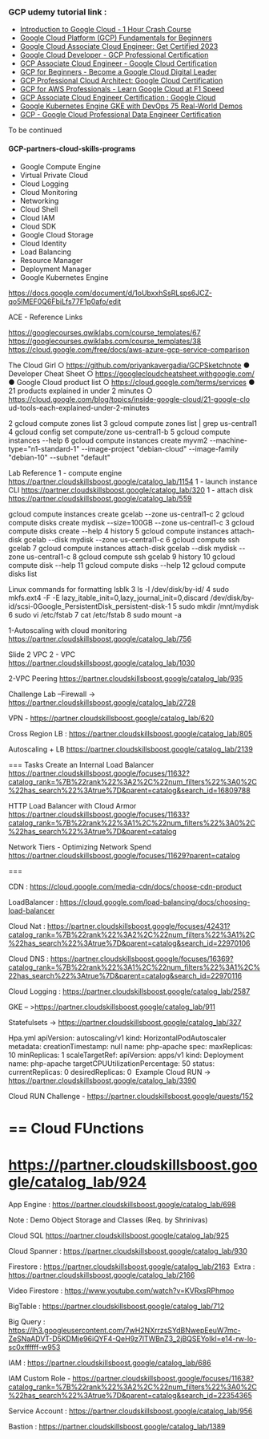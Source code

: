 ### GCP udemy tutorial link :
- [Introduction to Google Cloud - 1 Hour Crash Course](https://www.udemy.com/course/gcpintro/)
- [Google Cloud Platform (GCP) Fundamentals for Beginners](https://www.udemy.com/course/google-cloud-platform-gcp-fundamentals-for-beginners/)
- [Google Cloud Associate Cloud Engineer: Get Certified 2023](https://www.udemy.com/course/google-certified-associate-cloud-engineer-2019-prep-course/)
- [Google Cloud Developer - GCP Professional Certification](https://www.udemy.com/course/google-cloud-certified-professional-cloud-developer/)
- [GCP Associate Cloud Engineer - Google Cloud Certification](https://udemy.com/course/google-cloud-certification-associate-cloud-engineer/)
- [GCP for Beginners - Become a Google Cloud Digital Leader](https://www.udemy.com/course/google-cloud-digital-leader-certification/)
- [GCP Professional Cloud Architect: Google Cloud Certification](https://www.udemy.com/course/google-cloud-professional-cloud-architect-certification/)
- [GCP for AWS Professionals - Learn Google Cloud at F1 Speed](https://www.udemy.com/course/google-cloud-platform-for-aws-professionals/)
- [GCP Associate Cloud Engineer Certification : Google Cloud](https://www.udemy.com/course/google-cloud-gcp-associate-cloud-engineer-certification/)
- [Google Kubernetes Engine GKE with DevOps 75 Real-World Demos](https://www.udemy.com/course/gcp-google-kubernetes-engine-gke-with-devops/)
- [GCP - Google Cloud Professional Data Engineer Certification](https://www.udemy.com/course/google-cloud-gcp-professional-data-engineer-certification/)






To be continued

#### GCP-partners-cloud-skills-programs

* Google Compute Engine
* Virtual Private Cloud
* Cloud Logging
* Cloud Monitoring
* Networking
* Cloud Shell
* Cloud IAM
* Cloud SDK
* Google Cloud Storage
* Cloud Identity
* Load Balancing
* Resource Manager
* Deployment Manager
* Google Kubernetes Engine

https://docs.google.com/document/d/1oUbxxhSsRLsps6JCZ-qo5lMEF0Q6FbiLfs77F1p0afo/edit

ACE - Reference Links

https://googlecourses.qwiklabs.com/course_templates/67
https://googlecourses.qwiklabs.com/course_templates/38
https://cloud.google.com/free/docs/aws-azure-gcp-service-comparison


The Cloud Girl ○ https://github.com/priyankavergadia/GCPSketchnote ● Developer Cheat Sheet ○ https://googlecloudcheatsheet.withgoogle.com/ ● Google Cloud product list ○ https://cloud.google.com/terms/services ● 21 products explained in under 2 minutes ○ https://cloud.google.com/blog/topics/inside-google-cloud/21-google-clo ud-tools-each-explained-under-2-minutes


2 gcloud compute zones list
3 gcloud compute zones list | grep us-central1
4 gcloud config set compute/zone us-central1-b
5 gcloud compute instances --help
6 gcloud compute instances create myvm2 --machine-type="n1-standard-1" --image-project "debian-cloud" --image-family "debian-10" --subnet "default"

Lab Reference
1 - compute engine
https://partner.cloudskillsboost.google/catalog_lab/1154
1 - launch instance CLI
https://partner.cloudskillsboost.google/catalog_lab/320
1 - attach disk
https://partner.cloudskillsboost.google/catalog_lab/559


gcloud compute instances create gcelab --zone us-central1-c
2 gcloud compute disks create mydisk --size=100GB --zone us-central1-c
3 gcloud compute disks create --help
4 history
5 gcloud compute instances attach-disk gcelab --disk mydisk --zone us-central1-c
6 gcloud compute ssh gcelab
7 gcloud compute instances attach-disk gcelab --disk mydisk --zone us-central1-c
8 gcloud compute ssh gcelab
9 history
10 gcloud compute disk --help
11 gcloud compute disks --help
12 gcloud compute disks list


Linux commands for formatting
lsblk
3 ls -l /dev/disk/by-id/
4 sudo mkfs.ext4 -F -E lazy_itable_init=0,lazy_journal_init=0,discard /dev/disk/by-id/scsi-0Google_PersistentDisk_persistent-disk-1
5 sudo mkdir /mnt/mydisk
6 sudo vi /etc/fstab
7 cat /etc/fstab
8 sudo mount -a

1-Autoscaling with cloud monitoring
https://partner.cloudskillsboost.google/catalog_lab/756

Slide 2 VPC
2 - VPC
https://partner.cloudskillsboost.google/catalog_lab/1030

2-VPC Peering
https://partner.cloudskillsboost.google/catalog_lab/935



Challenge Lab –Firewall → https://partner.cloudskillsboost.google/catalog_lab/2728

VPN - https://partner.cloudskillsboost.google/catalog_lab/620


Cross Region LB : https://partner.cloudskillsboost.google/catalog_lab/805


Autoscaling + LB https://partner.cloudskillsboost.google/catalog_lab/2139

===
Tasks
Create an Internal Load Balancer
https://partner.cloudskillsboost.google/focuses/11632?catalog_rank=%7B%22rank%22%3A2%2C%22num_filters%22%3A0%2C%22has_search%22%3Atrue%7D&parent=catalog&search_id=16809788


HTTP Load Balancer with Cloud Armor
https://partner.cloudskillsboost.google/focuses/11633?catalog_rank=%7B%22rank%22%3A1%2C%22num_filters%22%3A0%2C%22has_search%22%3Atrue%7D&parent=catalog

Network Tiers - Optimizing Network Spend
https://partner.cloudskillsboost.google/focuses/11629?parent=catalog


===

CDN : https://cloud.google.com/media-cdn/docs/choose-cdn-product

LoadBalancer : https://cloud.google.com/load-balancing/docs/choosing-load-balancer

Cloud Nat : https://partner.cloudskillsboost.google/focuses/42431?catalog_rank=%7B%22rank%22%3A2%2C%22num_filters%22%3A1%2C%22has_search%22%3Atrue%7D&parent=catalog&search_id=22970106


Cloud DNS :
https://partner.cloudskillsboost.google/focuses/16369?catalog_rank=%7B%22rank%22%3A1%2C%22num_filters%22%3A1%2C%22has_search%22%3Atrue%7D&parent=catalog&search_id=22970116

Cloud Logging : https://partner.cloudskillsboost.google/catalog_lab/2587


GKE – >https://partner.cloudskillsboost.google/catalog_lab/911

Statefulsets → https://partner.cloudskillsboost.google/catalog_lab/327

Hpa.yml
apiVersion: autoscaling/v1
kind: HorizontalPodAutoscaler
metadata:
creationTimestamp: null
name: php-apache
spec:
maxReplicas: 10
minReplicas: 1
scaleTargetRef:
apiVersion: apps/v1
kind: Deployment
name: php-apache
targetCPUUtilizationPercentage: 50
status:
currentReplicas: 0
desiredReplicas: 0
 Example Cloud RUN -> https://partner.cloudskillsboost.google/catalog_lab/3390

Cloud RUN Challenge - https://partner.cloudskillsboost.google/quests/152

==
Cloud FUnctions
==
https://partner.cloudskillsboost.google/catalog_lab/924
===
App Engine : https://partner.cloudskillsboost.google/catalog_lab/698


Note : Demo Object Storage and Classes (Req. by Shrinivas)

Cloud SQL https://partner.cloudskillsboost.google/catalog_lab/925



Cloud Spanner : https://partner.cloudskillsboost.google/catalog_lab/930

Firestore : https://partner.cloudskillsboost.google/catalog_lab/2163
 Extra : https://partner.cloudskillsboost.google/catalog_lab/2166

Video Firestore : https://www.youtube.com/watch?v=KVRxsRPhmoo

BigTable : https://partner.cloudskillsboost.google/catalog_lab/712

Big Query : https://lh3.googleusercontent.com/7wH2NXrrzsSYdBNwepEeuW7mc-ZeSNaADVT-D5KDMje96iQYF4-QeH9z7lTWBnZ3_2jBQSEYoIkl=e14-rw-lo-sc0xffffff-w953


IAM : https://partner.cloudskillsboost.google/catalog_lab/686

IAM Custom Role - https://partner.cloudskillsboost.google/focuses/11638?catalog_rank=%7B%22rank%22%3A2%2C%22num_filters%22%3A0%2C%22has_search%22%3Atrue%7D&parent=catalog&search_id=22354365


Service Account : https://partner.cloudskillsboost.google/catalog_lab/956


Bastion : https://partner.cloudskillsboost.google/catalog_lab/1389
